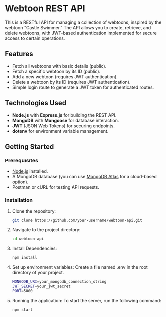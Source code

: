 # Webtoon REST API

This is a RESTful API for managing a collection of webtoons, inspired by the webtoon "Castle Swimmer." The API allows you to create, retrieve, and delete webtoons, with JWT-based authentication implemented for secure access to certain operations.

## Features

- Fetch all webtoons with basic details (public).
- Fetch a specific webtoon by its ID (public).
- Add a new webtoon (requires JWT authentication).
- Delete a webtoon by its ID (requires JWT authentication).
- Simple login route to generate a JWT token for authenticated routes.

## Technologies Used

- **Node.js** with **Express.js** for building the REST API.
- **MongoDB** with **Mongoose** for database interaction.
- **JWT** (JSON Web Tokens) for securing endpoints.
- **dotenv** for environment variable management.

## Getting Started

### Prerequisites

- [Node.js](https://nodejs.org/) installed.
- A MongoDB database (you can use [MongoDB Atlas](https://www.mongodb.com/cloud/atlas) for a cloud-based option).
- Postman or cURL for testing API requests.

### Installation

1. Clone the repository:
   ```bash
   git clone https://github.com/your-username/webtoon-api.git

2. Navigate to the project directory:
   ```bash
   cd webtoon-api
3. Install Dependencies:
   ```bash
   npm install
   
4. Set up environment variables: Create a file named .env in the root directory of your project.
   ```bash
   MONGODB_URI=your_mongodb_connection_string
   JWT_SECRET=your_jwt_secret
   PORT=5000

5. Running the application: To start the server, run the following command:
   ```bash
   npm start
